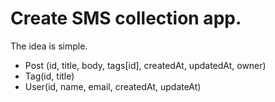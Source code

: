 # Create SMS collection app.

The idea is simple.

- Post (id, title, body, tags[id], createdAt, updatedAt, owner)
- Tag(id, title)
- User(id, name, email, createdAt, updateAt)
